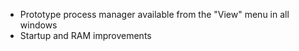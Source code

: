 * Prototype process manager available from the "View" menu in all windows
* Startup and RAM improvements